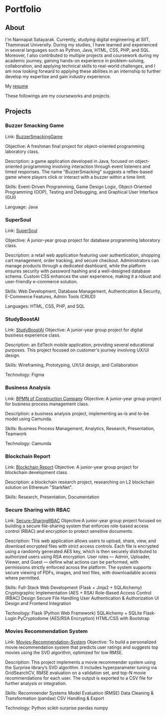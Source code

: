 # Portfolio
## About
I'm Nannapat Satayarak. Currently, studying digital engineering at SIIT, Thammasat University. During my studies, I have learned and experienced in several languages such as Python, Java, HTML, CSS, PHP, and SQL. Moreover, I also contributed to multiple projects and coursework during my academic journey, gaining hands-on experience in problem-solving, collaboration, and applying technical skills to real-world challenges, and I am now looking forward to applying these abilities in an internship to further develop my expertise and gain industry experience.

My [resume](https://github.com/nannapat333/Resume/blob/main/resume.pdf)

These followings are my courseworks and projects

## Projects
### Buzzer Smacking Game
Link: [BuzzerSmackingGame](https://github.com/nannapat333/BuzzerSmackingGame/tree/main)

Objective: A freshman final project for object-oriented programming laboratory class.

Description: a game application developed in Java, focused on object-oriented programming involving interaction through event listeners  and timed responses. The name "BuzzerSmacking" suggests a reflex-based game where players click or interact with a buzzer within a time limit.

Skills: Event-Driven Programming, Game Design Logic, Object-Oriented Programming (OOP), Testing and Debugging, and Graphical User Interface (GUI)

Language: Java

### SuperSoul
Link: [SuperSoul](https://github.com/nannapat333/SuperSoul)

Objective: A junior-year group project for database programming laboratory class.

Description: a retail web application featuring user authentication, shopping cart management, order tracking, and secure checkout. Administrators can manage products through a dedicated dashboard, while the platform ensures security with password hashing and a well-designed database schema. Custom CSS enhances the user experience, making it a robust and user-friendly e-commerce solution.

Skills: Web Development, Database Management, Authentication & Security, E-Commerce Features, Admin Tools (CRUD)

Languages: HTML, CSS, PHP, and SQL

### StudyBoostAI
Link: [StudyBoostAI](https://www.figma.com/design/68KOAQahfZxeo9f8Aw4IoZ/Appication-Project?m=auto&t=hPdyq84VAIH9x7XJ-6)
Objective: A junior-year group project for digital business experience class.

Description: an EdTech mobile application, providing several educational purposes. This project focused on customer's journey involving UX/UI design.

Skills: Wireframing, Prototyping, UX/UI design, and Collaboration

Technology: Figma

### Business Analysis
Link: [BPMN of Construction Company](https://github.com/nannapat333/Business-Analysis)
Objective: A junior-year group project for business process management class.

Description: a business analysis project, implementing as-is and to-be model using Camunda.

Skills: Business Process Management, Analytics, Research, Presentation, Teamwork

Technology: Camunda

### Blockchain Report
Link: [Blockchain Report](https://github.com/nannapat333/Blockchain-Report/blob/main/report.pdf)
Objective: A junior-year group project for blockchain development class.

Description: a blockchain research project, researching on L2 blockchain solution on Ethereum "StarkNet".

Skills: Research, Presentation, Documentation

### Secure Sharing with RBAC
Link: [Secure-SharingRBAC](https://github.com/nannapat333/secure-sharing-RBAC)
Objective:A junior-year group project focused on building a secure file-sharing system that enforces role-based access control (RBAC) and encryption to protect sensitive documents.

Description:
This web application allows users to upload, share, view, and download encrypted files with strict access controls. Each file is encrypted using a randomly generated AES key, which is then securely distributed to authorized users using RSA encryption. User roles — Admin, Uploader, Viewer, and Guest — define what actions can be performed, with permissions strictly enforced across the platform. The system supports secure viewing of PDFs, images, and text files, with downloadable access where permitted.

Skills:
Full-Stack Web Development (Flask + Jinja2 + SQLAlchemy)
Cryptographic Implementation (AES + RSA)
Role-Based Access Control (RBAC) Design
Secure File Handling
User Authentication & Authorization
UI Design and Frontend Integration

Technology:
Flask (Python Web Framework)
SQLAlchemy + SQLite
Flask-Login
PyCryptodome (AES/RSA Encryption)
HTML/CSS with Bootstrap

### Movies Recommendation System
Link: [Movies-Recommendation-System](https://github.com/nannapat333/movie-recommender-svd)
Objective: To build a personalized movie recommendation system that predicts user ratings and suggests top movies using the SVD algorithm, optimized for low RMSE.

Description:
This project implements a movie recommender system using the Surprise library’s SVD algorithm. It includes hyperparameter tuning via GridSearchCV, RMSE evaluation on a validation set, and top-N movie recommendations for each user. The output is exported to a CSV file for further analysis or integration.

Skills:
Recommender Systems
Model Evaluation (RMSE)
Data Cleaning & Transformation (pandas)
CSV Handling & Export

Technology:
Python
scikit-surprise
pandas
numpy
